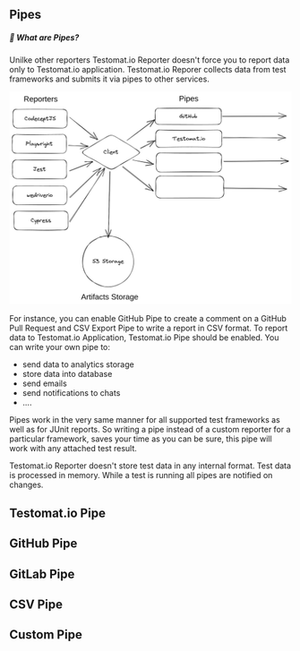 ## Pipes

##### 🤔 What are Pipes?

Unilke other reporters Testomat.io Reporter doesn't force you to report data only to Testomat.io application. Testomat.io Reporer collects data from test frameworks and submits it via pipes to other services.

![](./images/reporter-pipes.png)

For instance, you can enable GitHub Pipe to create a comment on a GitHub Pull Request and CSV Export Pipe to write a report in CSV format. To report data to Testomat.io Application, Testomat.io Pipe should be enabled. You can write your own pipe to:

* send data to analytics storage
* store data into database
* send emails
* send notifications to chats
* ....

Pipes work in the very same manner for all supported test frameworks as well as for JUnit reports. So writing a pipe instead of a custom reporter for a particular framework, saves your time as you can be sure, this pipe will work with any attached test result.

Testomat.io Reporter doesn't store test data in any internal format. Test data is processed in memory. While a test is running all pipes are notified on changes. 

## Testomat.io Pipe

## GitHub Pipe

## GitLab Pipe

## CSV Pipe

## Custom Pipe